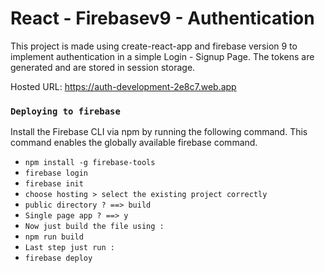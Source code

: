 # React - Firebasev9 - Authentication

This project is made using create-react-app and firebase version 9 to implement authentication in a simple Login - Signup Page.
The tokens are generated and are stored in session storage.

Hosted URL: https://auth-development-2e8c7.web.app

### `Deploying to firebase`

Install the Firebase CLI via npm by running the following command.
This command enables the globally available firebase command.

- `npm install -g firebase-tools`
- `firebase login`
- `firebase init`
- `choose hosting > select the existing project correctly`
- `public directory ? ==> build`
- `Single page app ? ==> y`
- `Now just build the file using : `
- `npm run build`
- `Last step just run : `
- `firebase deploy`
